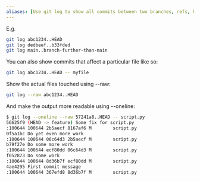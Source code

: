 ```yaml
---
aliases: [Use git log to show all commits between two branches, refs, hashes, SHAs or commits]
---
```


E.g.

```bash
git log abc1234..HEAD
git log dedbeef..b33fded
git log main..branch-further-than-main
```

You can also show commits that affect a particular file like so:

```bash
git log abc1234..HEAD -- myfile
```

Show the actual files touched using --raw:

```bash
git log --raw abc1234..HEAD
```

And make the output more readable using --oneline:

```bash
$ git log --oneline --raw 57241a8..HEAD -- script.py          
56625f9 (HEAD -> feature) Some fix for script.py
:100644 100644 2b5aecf 8167af6 M        script.py
0f5a1bc Do yet even more work
:100644 100644 06c64d3 2b5aecf M        script.py
b79f27e Do some more work
:100644 100644 ecf80dd 06c64d3 M        script.py
f052873 Do some work
:100644 100644 8d36b7f ecf80dd M        script.py
4ae4295 First commit message
:100644 100644 367efd8 8d36b7f M        script.py
```